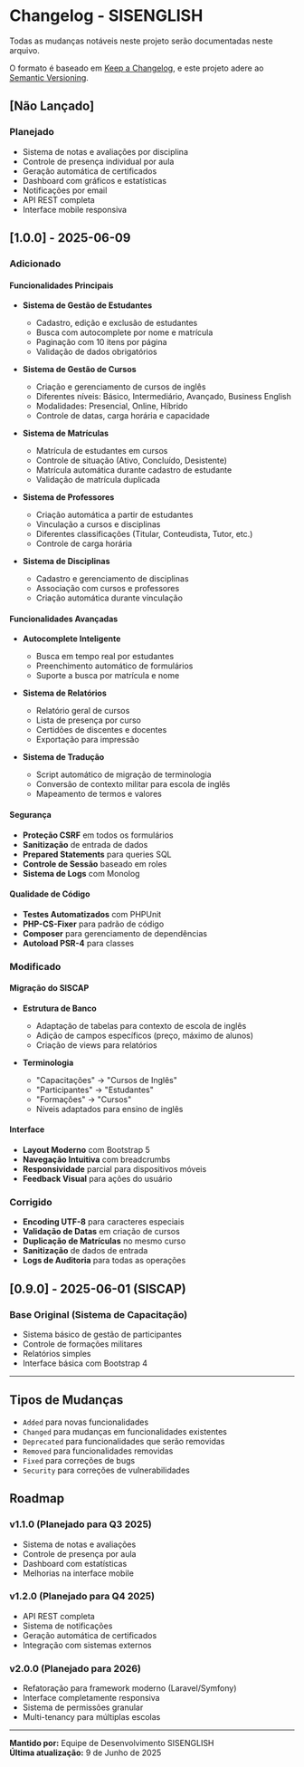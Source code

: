 # Changelog - SISENGLISH

Todas as mudanças notáveis neste projeto serão documentadas neste arquivo.

O formato é baseado em [Keep a Changelog](https://keepachangelog.com/en/1.0.0/),
e este projeto adere ao [Semantic Versioning](https://semver.org/spec/v2.0.0.html).

## [Não Lançado]

### Planejado
- Sistema de notas e avaliações por disciplina
- Controle de presença individual por aula
- Geração automática de certificados
- Dashboard com gráficos e estatísticas
- Notificações por email
- API REST completa
- Interface mobile responsiva

## [1.0.0] - 2025-06-09

### Adicionado

#### Funcionalidades Principais
- **Sistema de Gestão de Estudantes**
  - Cadastro, edição e exclusão de estudantes
  - Busca com autocomplete por nome e matrícula
  - Paginação com 10 itens por página
  - Validação de dados obrigatórios

- **Sistema de Gestão de Cursos**
  - Criação e gerenciamento de cursos de inglês
  - Diferentes níveis: Básico, Intermediário, Avançado, Business English
  - Modalidades: Presencial, Online, Híbrido
  - Controle de datas, carga horária e capacidade

- **Sistema de Matrículas**
  - Matrícula de estudantes em cursos
  - Controle de situação (Ativo, Concluído, Desistente)
  - Matrícula automática durante cadastro de estudante
  - Validação de matrícula duplicada

- **Sistema de Professores**
  - Criação automática a partir de estudantes
  - Vinculação a cursos e disciplinas
  - Diferentes classificações (Titular, Conteudista, Tutor, etc.)
  - Controle de carga horária

- **Sistema de Disciplinas**
  - Cadastro e gerenciamento de disciplinas
  - Associação com cursos e professores
  - Criação automática durante vinculação

#### Funcionalidades Avançadas
- **Autocomplete Inteligente**
  - Busca em tempo real por estudantes
  - Preenchimento automático de formulários
  - Suporte a busca por matrícula e nome

- **Sistema de Relatórios**
  - Relatório geral de cursos
  - Lista de presença por curso
  - Certidões de discentes e docentes
  - Exportação para impressão

- **Sistema de Tradução**
  - Script automático de migração de terminologia
  - Conversão de contexto militar para escola de inglês
  - Mapeamento de termos e valores

#### Segurança
- **Proteção CSRF** em todos os formulários
- **Sanitização** de entrada de dados
- **Prepared Statements** para queries SQL
- **Controle de Sessão** baseado em roles
- **Sistema de Logs** com Monolog

#### Qualidade de Código
- **Testes Automatizados** com PHPUnit
- **PHP-CS-Fixer** para padrão de código
- **Composer** para gerenciamento de dependências
- **Autoload PSR-4** para classes

### Modificado

#### Migração do SISCAP
- **Estrutura de Banco**
  - Adaptação de tabelas para contexto de escola de inglês
  - Adição de campos específicos (preço, máximo de alunos)
  - Criação de views para relatórios

- **Terminologia**
  - "Capacitações" → "Cursos de Inglês"
  - "Participantes" → "Estudantes"
  - "Formações" → "Cursos"
  - Níveis adaptados para ensino de inglês

#### Interface
- **Layout Moderno** com Bootstrap 5
- **Navegação Intuitiva** com breadcrumbs
- **Responsividade** parcial para dispositivos móveis
- **Feedback Visual** para ações do usuário

### Corrigido
- **Encoding UTF-8** para caracteres especiais
- **Validação de Datas** em criação de cursos
- **Duplicação de Matrículas** no mesmo curso
- **Sanitização** de dados de entrada
- **Logs de Auditoria** para todas as operações

## [0.9.0] - 2025-06-01 (SISCAP)

### Base Original (Sistema de Capacitação)
- Sistema básico de gestão de participantes
- Controle de formações militares
- Relatórios simples
- Interface básica com Bootstrap 4

---

## Tipos de Mudanças

- `Added` para novas funcionalidades
- `Changed` para mudanças em funcionalidades existentes
- `Deprecated` para funcionalidades que serão removidas
- `Removed` para funcionalidades removidas
- `Fixed` para correções de bugs
- `Security` para correções de vulnerabilidades

## Roadmap

### v1.1.0 (Planejado para Q3 2025)
- Sistema de notas e avaliações
- Controle de presença por aula
- Dashboard com estatísticas
- Melhorias na interface mobile

### v1.2.0 (Planejado para Q4 2025)
- API REST completa
- Sistema de notificações
- Geração automática de certificados
- Integração com sistemas externos

### v2.0.0 (Planejado para 2026)
- Refatoração para framework moderno (Laravel/Symfony)
- Interface completamente responsiva
- Sistema de permissões granular
- Multi-tenancy para múltiplas escolas

---

**Mantido por:** Equipe de Desenvolvimento SISENGLISH  
**Última atualização:** 9 de Junho de 2025
